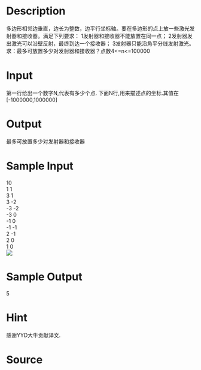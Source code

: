 
# Description

<div class="content"><p>多边形相邻边垂直，边长为整数，边平行坐标轴。要在多边形的点上放一些激光发射器和接收器。满足下列要求： 1发射器和接收器不能放置在同一点； 2发射器发出激光可以沿壁反射，最终到达一个接收器； 3发射器只能沿角平分线发射激光。求：最多可放置多少对发射器和接收器？点数4&lt;=n&lt;=100000</p></div>

# Input

<div class="content"><p>第一行给出一个数字N,代表有多少个点. 下面N行,用来描述点的坐标.其值在[-1000000,1000000]</p></div>

# Output

<div class="content"><p>最多可放置多少对发射器和接收器</p></div>

# Sample Input

<div class="content"><span class="sampledata">10<br/>
1 1<br/>
3 1<br/>
3 -2<br/>
-3 -2<br/>
-3 0<br/>
-1 0<br/>
-1 -1<br/>
2 -1<br/>
2 0<br/>
1 0<br/>
<img border="0" src="/source/bzoj/1121/img/aHR0cHM6Ly9seWRzeS5jb20vSnVkZ2VPbmxpbmUvaW1hZ2VzLzExMjEuanBn.jpg"/></span></div>

# Sample Output

<div class="content"><span class="sampledata">5</span></div>

# Hint

<div class="content"><p></p><p>感谢YYD大牛贡献译文.</p><p></p></div>

# Source

<div class="content"><p><a href="problemset.php?search="></a></p></div>

